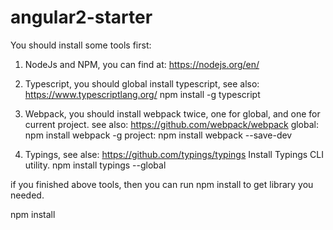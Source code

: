 # angular2-starter

You should install some tools first:

1.	NodeJs and NPM, you can find at: https://nodejs.org/en/

2.	Typescript, you should global install typescript, see also: https://www.typescriptlang.org/
npm install -g typescript

3.	Webpack, you should install webpack twice, one for global, and one for current project. see also: https://github.com/webpack/webpack
global: npm install webpack -g
project: npm install webpack --save-dev

4.	Typings, see alse: https://github.com/typings/typings
Install Typings CLI utility.
npm install typings --global

if you finished above tools, then you can run npm install to get library you needed.

npm install
